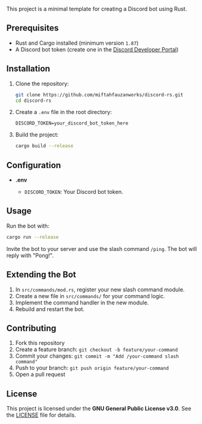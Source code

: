 This project is a minimal template for creating a Discord bot using Rust.

## Prerequisites

* Rust and Cargo installed (minimum version `1.87`)
* A Discord bot token (create one in the [Discord Developer Portal](https://discord.com/developers/applications))

## Installation

1. Clone the repository:

   ```bash
   git clone https://github.com/miftahfauzanworks/discord-rs.git
   cd discord-rs
   ```

2. Create a `.env` file in the root directory:

   ```env
   DISCORD_TOKEN=your_discord_bot_token_here
   ```

3. Build the project:

   ```bash
   cargo build --release
   ```

## Configuration

* **.env**

  * `DISCORD_TOKEN`: Your Discord bot token.

## Usage

Run the bot with:

```bash
cargo run --release
```

Invite the bot to your server and use the slash command `/ping`. The bot will reply with "Pong!".

## Extending the Bot

1. In `src/commands/mod.rs`, register your new slash command module.
2. Create a new file in `src/commands/` for your command logic.
3. Implement the command handler in the new module.
4. Rebuild and restart the bot.

## Contributing

1. Fork this repository
2. Create a feature branch: `git checkout -b feature/your-command`
3. Commit your changes: `git commit -m "Add /your-command slash command"`
4. Push to your branch: `git push origin feature/your-command`
5. Open a pull request

## License

This project is licensed under the **GNU General Public License v3.0**. See the [LICENSE](LICENSE) file for details.
